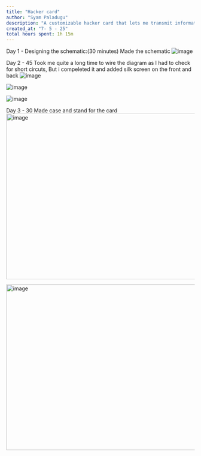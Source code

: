 ```yaml
---
title: "Hacker card"
author: "Syam Paladugu"    
description: "A customizable hacker card that lets me transmit information"
created_at: "7- 5 - 25"
total hours spent: 1h 15m
---
```


Day 1 - Designing the schematic:(30 minutes)
Made the schematic
![image](https://github.com/user-attachments/assets/59badd99-0238-4a47-8a10-e833a3659623)


Day 2 - 45
Took me quite a long time to wire the diagram as I had to check for short circuts, But i compeleted it and added silk screen on the front and back 
![image](https://github.com/user-attachments/assets/e5c89d77-356c-4874-ad77-52b70e3bb663)

![image](https://github.com/user-attachments/assets/e2e212f6-bfa9-4285-8322-b7b0dc5f40fd)

![image](https://github.com/user-attachments/assets/1e993fdf-72e3-415e-be9a-b6e164196f79)

Day 3 - 30
Made case and stand for the card 
<img width="1157" height="441" alt="image" src="https://github.com/user-attachments/assets/1f599318-bfdd-4d5c-9dc1-53004f6f82c1" />

<img width="1157" height="441" alt="image" src="https://github.com/user-attachments/assets/a1159af4-c1d7-402b-81ee-b5cb21d5e283" />

